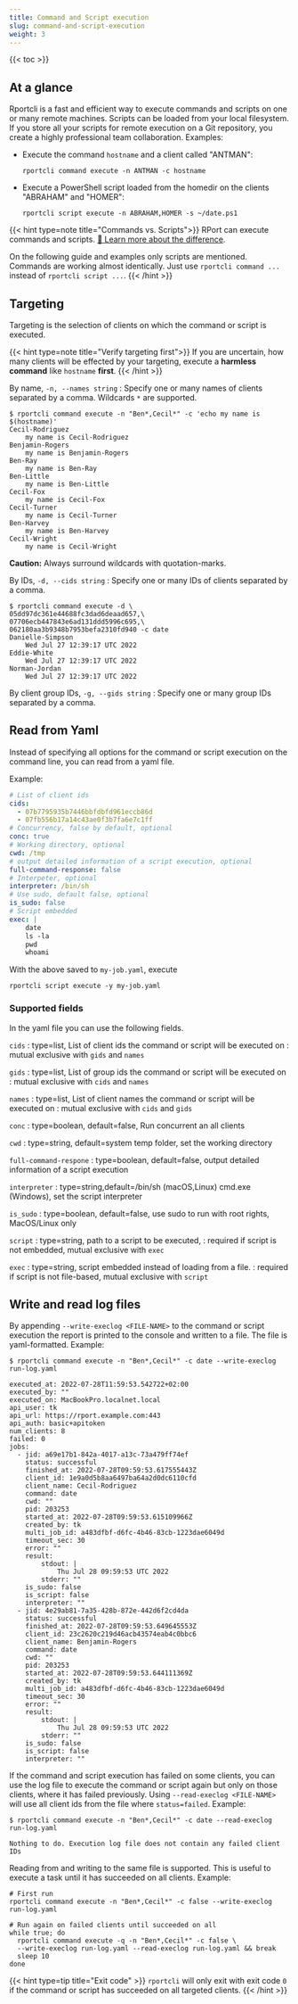```yaml
---
title: Command and Script execution
slug: command-and-script-execution
weight: 3
---
```

{{< toc >}}

## At a glance

Rportcli is a fast and efficient way to execute commands and scripts on one or many remote machines. Scripts can be
loaded from your local filesystem. If you store all your scripts for remote execution on a Git repository, you create
a highly professional team collaboration. Examples:

* Execute the command `hostname` and a client called "ANTMAN":

    ```shell
    rportcli command execute -n ANTMAN -c hostname
    ```

* Execute a PowerShell script loaded from the homedir on the clients "ABRAHAM" and "HOMER":

    ```shell
    rportcli script execute -n ABRAHAM,HOMER -s ~/date.ps1
    ```  

{{< hint type=note title="Commands vs. Scripts">}}
RPort can execute commands and scripts. [📖 Learn more about the difference](https://kb.rport.io/digging-deeper/commands-and-scripts#the-difference-between-commands-and-scripts).

On the following guide and examples only scripts are mentioned. Commands are working almost identically.
Just use `rportcli command ...` instead of `rportcli script ...`.
{{< /hint >}}

## Targeting

Targeting is the selection of clients on which the command or script is executed.

{{< hint type=note title="Verify targeting first">}}
If you are uncertain, how many clients will be effected by your targeting,
execute a **harmless command** like `hostname` **first**.
{{< /hint >}}

By name, `-n, --names string`
: Specify one or many names of clients separated by a comma. Wildcards `*` are supported.

```shell
$ rportcli command execute -n "Ben*,Cecil*" -c 'echo my name is $(hostname)'
Cecil-Rodriguez
    my name is Cecil-Rodriguez
Benjamin-Rogers
    my name is Benjamin-Rogers
Ben-Ray
    my name is Ben-Ray
Ben-Little
    my name is Ben-Little
Cecil-Fox
    my name is Cecil-Fox
Cecil-Turner
    my name is Cecil-Turner
Ben-Harvey
    my name is Ben-Harvey
Cecil-Wright
    my name is Cecil-Wright
```

**Caution:** Always surround wildcards with quotation-marks.

By IDs, `-d, --cids string`
: Specify one or many IDs of clients separated by a comma.

```shell
$ rportcli command execute -d \
05dd97dc361e44688fc3dad6deaad657,\
07706ecb447843e6ad131ddd5996c695,\
062180aa3b9348b7953befa2310fd940 -c date
Danielle-Simpson
    Wed Jul 27 12:39:17 UTC 2022
Eddie-White
    Wed Jul 27 12:39:17 UTC 2022
Norman-Jordan
    Wed Jul 27 12:39:17 UTC 2022
```

By client group IDs, `-g, --gids string`
: Specify one or many group IDs separated by a comma.

## Read from Yaml

Instead of specifying all options for the command or script execution on the command line,
you can read from a yaml file.

Example:

```yaml
# List of client ids
cids:
  - 07b7795935b7446bbfdbfd961eccb86d
  - 07fb556b17a14c43ae0f3b7fa6e7c1ff
# Concurrency, false by default, optional
conc: true
# Working directory, optional
cwd: /tmp
# output detailed information of a script execution, optional
full-command-response: false
# Interpeter, optional
interpreter: /bin/sh
# Use sudo, default false, optional
is_sudo: false
# Script embedded
exec: |
    date
    ls -la
    pwd
    whoami
```

With the above saved to `my-job.yaml`, execute

```shell
rportcli script execute -y my-job.yaml 
```

### Supported fields

In the yaml file you can use the following fields.

`cids`
: type=list, List of client ids the command or script will be executed on
: mutual exclusive with `gids` and `names`

`gids`
: type=list, List of group ids the command or script will be executed on
: mutual exclusive with `cids` and `names`

`names`
: type=list, List of client names the command or script will be executed on
: mutual exclusive with `cids` and `gids`

`conc`
: type=boolean, default=false, Run concurrent an all clients

`cwd`
: type=string, default=system temp folder, set the working directory

`full-command-respone`
: type=boolean, default=false, output detailed information of a script execution

`interpreter`
: type=string,default=/bin/sh (macOS,Linux) cmd.exe (Windows), set the script interpreter

`is_sudo`
: type=boolean, default=false, use sudo to run with root rights, MacOS/Linux only

`script`
: type=string, path to a script to be executed,
: required if script is not embedded, mutual exclusive with `exec`

`exec`
: type=string, script embedded instead of loading from a file.
: required if script is not file-based, mutual exclusive with `script`

## Write and read log files

By appending `--write-execlog <FILE-NAME>` to the command or script execution the report is printed to the console
and written to a file. The file is yaml-formatted. Example:

```shell
$ rportcli command execute -n "Ben*,Cecil*" -c date --write-execlog run-log.yaml

executed_at: 2022-07-28T11:59:53.542722+02:00
executed_by: ""
executed_on: MacBookPro.localnet.local
api_user: tk
api_url: https://rport.example.com:443
api_auth: basic+apitoken
num_clients: 8
failed: 0
jobs:
  - jid: a69e17b1-842a-4017-a13c-73a479ff74ef
    status: successful
    finished_at: 2022-07-28T09:59:53.617555443Z
    client_id: 1e9a0d5b8aa6497ba64a2d0dc6110cfd
    client_name: Cecil-Rodriguez
    command: date
    cwd: ""
    pid: 203253
    started_at: 2022-07-28T09:59:53.615109966Z
    created_by: tk
    multi_job_id: a483dfbf-d6fc-4b46-83cb-1223dae6049d
    timeout_sec: 30
    error: ""
    result:
        stdout: |
            Thu Jul 28 09:59:53 UTC 2022
        stderr: ""
    is_sudo: false
    is_script: false
    interpreter: ""
  - jid: 4e29ab81-7a35-428b-872e-442d6f2cd4da
    status: successful
    finished_at: 2022-07-28T09:59:53.649645553Z
    client_id: 23c2620c219d46acb43574eab4c0bbc6
    client_name: Benjamin-Rogers
    command: date
    cwd: ""
    pid: 203253
    started_at: 2022-07-28T09:59:53.644111369Z
    created_by: tk
    multi_job_id: a483dfbf-d6fc-4b46-83cb-1223dae6049d
    timeout_sec: 30
    error: ""
    result:
        stdout: |
            Thu Jul 28 09:59:53 UTC 2022
        stderr: ""
    is_sudo: false
    is_script: false
    interpreter: ""
```

If the command and script execution has failed on some clients, you can use the log file to execute the command or 
script again but only on those clients, where it has failed previously. 
Using `--read-execlog <FILE-NAME>` will use all client ids from the file where `status=failed`. Example:

```shell
$ rportcli command execute -n "Ben*,Cecil*" -c date --read-execlog run-log.yaml

Nothing to do. Execution log file does not contain any failed client IDs
```

Reading from and writing to the same file is supported. This is useful to execute a task until it has succeeded on
all clients. Example:

```shell
# First run
rportcli command execute -n "Ben*,Cecil*" -c false --write-execlog run-log.yaml

# Run again on failed clients until succeeded on all
while true; do
  rportcli command execute -q -n "Ben*,Cecil*" -c false \
  --write-execlog run-log.yaml --read-execlog run-log.yaml && break
  sleep 10
done
```

{{< hint type=tip title="Exit code" >}}
`rportcli` will only exit with exit code `0` if the command or script has succeeded on all targeted clients.
{{< /hint >}}

